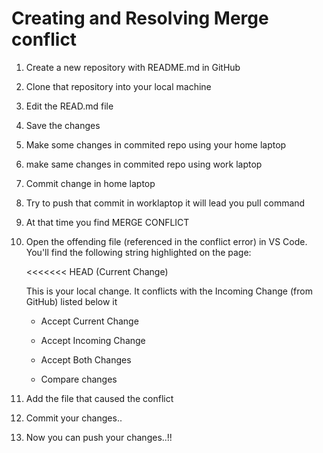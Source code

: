 

# Creating and Resolving Merge conflict

1. Create a new repository with README.md in GitHub

2. Clone that repository into your local machine

3. Edit the READ.md file

4. Save the changes

5. Make some changes in commited repo using your home laptop

6. make same changes in commited repo using work laptop

7. Commit change in home laptop

8. Try to push that commit in worklaptop it will lead you pull command

9. At that time you find MERGE CONFLICT

10. Open the offending file (referenced in the conflict error) in VS Code. You'll find the following string highlighted on the page:

       <<<<<<< HEAD (Current Change)

    This is your local change. It conflicts with the Incoming Change (from GitHub) listed below it

       * Accept Current Change

       * Accept Incoming Change

       * Accept Both Changes

       * Compare changes

11. Add the file that caused the conflict

12. Commit your changes..

13. Now you can push your changes..!!
